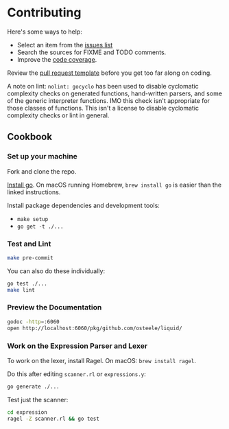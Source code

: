 # Contributing

Here's some ways to help:

* Select an item from the [issues list](https://github.com/osteele/liquid/issues)
* Search the sources for FIXME and TODO comments.
* Improve the [code coverage](https://coveralls.io/github/osteele/liquid?branch=master).

Review the [pull request template](https://github.com/osteele/liquid/blob/master/.github/PULL_REQUEST_TEMPLATE.md) before you get too far along on coding.

A note on lint: `nolint: gocyclo` has been used to disable cyclomatic complexity checks on generated functions, hand-written parsers, and some of the generic interpreter functions. IMO this check isn't appropriate for those classes of functions. This isn't a license to disable cyclomatic complexity checks or lint in general.

## Cookbook

### Set up your machine

Fork and clone the repo.

[Install go](https://golang.org/doc/install#install). On macOS running Homebrew, `brew install go` is easier than the linked instructions.

Install package dependencies and development tools:

* `make setup`
* `go get -t ./...`

### Test and Lint

```bash
make pre-commit
```

You can also do these individually:

```bash
go test ./...
make lint
```

### Preview the Documentation

```bash
godoc -http=:6060
open http://localhost:6060/pkg/github.com/osteele/liquid/
```

### Work on the Expression Parser and Lexer

To work on the lexer, install Ragel. On macOS: `brew install ragel`.

Do this after editing `scanner.rl` or `expressions.y`:

```bash
go generate ./...
```

Test just the scanner:

```bash
cd expression
ragel -Z scanner.rl && go test
```
